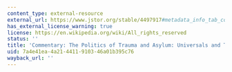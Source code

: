 ```yaml
---
content_type: external-resource
external_url: https://www.jstor.org/stable/4497917#metadata_info_tab_contents
has_external_license_warning: true
license: https://en.wikipedia.org/wiki/All_rights_reserved
status: ''
title: 'Commentary: The Politics of Trauma and Asylum: Universals and Their Effects'
uid: 7a4e41ea-4a21-4411-9103-46a01b395c76
wayback_url: ''
---
```


